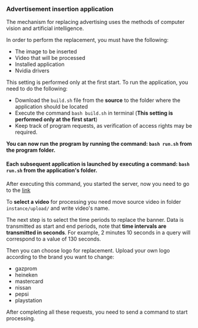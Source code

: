 ### Advertisement insertion application


The mechanism for replacing advertising uses the methods of computer vision and artificial intelligence.


In order to perform the replacement, you must have the following:
 - The image to be inserted
 - Video that will be processed
 - Installed application
 - Nvidia drivers

This setting is performed only at the first start.
To run the application, you need to do the following:
 - Download the ```build.sh``` file from the **source** to the folder where the application should be located
 - Execute the command ```bash build.sh``` in terminal (**This setting is performed only at the first start**)
 - Keep track of program requests, as verification of access rights may be required.


**You can now run the program by running the command: ```bash run.sh``` from the program folder.**

#### Each subsequent application is launched by executing a command: ```bash run.sh``` from the application's folder.

After executing this command, you started the server, now you need to go to the [link](localhost:5089/)

To **select a video** for processing you need move source video in folder ```instance/upload/``` and write video's name.

The next step is to select the time periods to replace the banner. Data is transmitted as start and end periods, note that **time intervals are transmitted in seconds**. For example, 2 minutes 10 seconds in a query will correspond to a value of 130 seconds.


Then you can choose logo for replacement. Upload your own logo according to the brand you want to change:
 - gazprom
 - heineken
 - mastercard
 - nissan
 - pepsi
 - playstation

After completing all these requests, you need to send a command to start processing.
